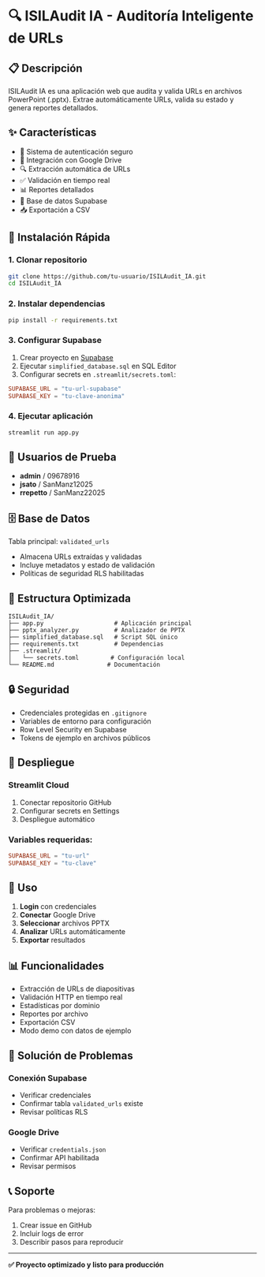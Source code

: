 # 🔍 ISILAudit IA - Auditoría Inteligente de URLs

## 📋 Descripción

ISILAudit IA es una aplicación web que audita y valida URLs en archivos PowerPoint (.pptx). Extrae automáticamente URLs, valida su estado y genera reportes detallados.

## ✨ Características

- 🔐 Sistema de autenticación seguro
- 📁 Integración con Google Drive  
- 🔍 Extracción automática de URLs
- ✅ Validación en tiempo real
- 📊 Reportes detallados
- 💾 Base de datos Supabase
- 📥 Exportación a CSV

## 🚀 Instalación Rápida

### 1. Clonar repositorio
```bash
git clone https://github.com/tu-usuario/ISILAudit_IA.git
cd ISILAudit_IA
```

### 2. Instalar dependencias
```bash
pip install -r requirements.txt
```

### 3. Configurar Supabase
1. Crear proyecto en [Supabase](https://supabase.com)
2. Ejecutar `simplified_database.sql` en SQL Editor
3. Configurar secrets en `.streamlit/secrets.toml`:

```toml
SUPABASE_URL = "tu-url-supabase"
SUPABASE_KEY = "tu-clave-anonima"
```

### 4. Ejecutar aplicación
```bash
streamlit run app.py
```

## 👥 Usuarios de Prueba

- **admin** / 09678916
- **jsato** / SanManz12025  
- **rrepetto** / SanManz22025

## 🗄️ Base de Datos

Tabla principal: `validated_urls`
- Almacena URLs extraídas y validadas
- Incluye metadatos y estado de validación
- Políticas de seguridad RLS habilitadas

## 📁 Estructura Optimizada

```
ISILAudit_IA/
├── app.py                    # Aplicación principal
├── pptx_analyzer.py          # Analizador de PPTX
├── simplified_database.sql   # Script SQL único
├── requirements.txt          # Dependencias
├── .streamlit/
│   └── secrets.toml         # Configuración local
└── README.md               # Documentación
```

## 🔒 Seguridad

- Credenciales protegidas en `.gitignore`
- Variables de entorno para configuración
- Row Level Security en Supabase
- Tokens de ejemplo en archivos públicos

## 🚀 Despliegue

### Streamlit Cloud
1. Conectar repositorio GitHub
2. Configurar secrets en Settings
3. Despliegue automático

### Variables requeridas:
```toml
SUPABASE_URL = "tu-url"
SUPABASE_KEY = "tu-clave"
```

## 🔧 Uso

1. **Login** con credenciales
2. **Conectar** Google Drive
3. **Seleccionar** archivos PPTX
4. **Analizar** URLs automáticamente
5. **Exportar** resultados

## 📊 Funcionalidades

- Extracción de URLs de diapositivas
- Validación HTTP en tiempo real
- Estadísticas por dominio
- Reportes por archivo
- Exportación CSV
- Modo demo con datos de ejemplo

## 🐛 Solución de Problemas

### Conexión Supabase
- Verificar credenciales
- Confirmar tabla `validated_urls` existe
- Revisar políticas RLS

### Google Drive
- Verificar `credentials.json`
- Confirmar API habilitada
- Revisar permisos

## 📞 Soporte

Para problemas o mejoras:
1. Crear issue en GitHub
2. Incluir logs de error
3. Describir pasos para reproducir

---

**✅ Proyecto optimizado y listo para producción** 